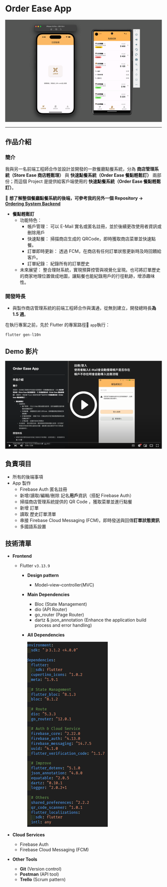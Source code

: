 # Order Ease App

![cover](screenshots/order_ease_grey.png)

---

## 作品介紹

### 簡介

我與另一名前端工程師合作並設計並開發的一款餐廳點餐系統，分為 **商店管理系統（Store Ease 商店輕鬆理）** 與 **快速點餐系統（Order Ease 餐點輕鬆訂）** 兩部份；而這個 Project 是提供給客戶端使用的 **快速點餐系統（Order Ease 餐點輕鬆訂）**。

:bell:
**想了解整個餐廳點餐系統的後端，可參考我的另外一個 Repository -> [Ordering System Backend](https://github.com/phzeng0726/ordering-system-backend)**

- **餐點輕鬆訂**
  - 功能特色：
    - 帳戶管理： 可以 E-Mail 實名或匿名註冊，並於後續更改使用者資訊或刪除用戶
    - 快速點餐： 掃描商店生成的 QRCode，即時獲取商店菜單並快速點餐。
    - 訂單即時更新： 透過 FCM，在商店有任何訂單狀態更新時及時回饋給客戶。
    - 訂單紀錄： 紀錄所有的訂單歷史
  - 未來展望： 整合理財系統，實現預算控管與視覺化呈現。也可將訂單歷史的商家地理位置做成地圖，讓點餐也能紀錄用戶的行徑軌跡，增添趣味性。

### 開發時長

- 與製作商店管理系統的前端工程師合作與溝通，從無到建立，開發總時長**為 1.5 週**。

在執行專案之前，先於 Flutter 的專案路徑:file_folder: `app`執行：

```
flutter gen-l10n
```

## Demo 影片

[![Demo Video](screenshots/order_ease_video_cover.png)](https://www.youtube.com/watch?v=ILitfBOQzME)

## 負責項目

- 所有的後端事項
- App 製作
  - Firebase Auth 匿名註冊
  - 新增/讀取/編輯/刪除 記名**用戶**資訊（搭配 Firebase Auth）
  - 掃描商店管理系統提供的 QR Code ，獲取菜單並進行點餐
  - 新增 訂單
  - 讀取 歷史訂單清單
  - 串接 Firebase Cloud Messaging (FCM)，即時發送與回傳**訂單狀態資訊**
  - 多國語系設置

## 技術清單

- **Frontend**

  - Flutter `v3.13.9`

    - **Design pattern**
      - Model–view–controller(MVC)
    - **Main Dependencies**
      - Bloc (State Management)
      - dio (API Router)
      - go_router (Page Router)
      - dartz & json_annotation (Enhance the application build process and error handling)
    - **All Dependencies**

      ![All Dependencies](screenshots/dependencies.png)

- **Cloud Services**
  - Firebase Auth
  - Firebase Cloud Messaging (FCM)
- **Other Tools**
  - **Git** (Version control)
  - **Postman** (API tool)
  - **Trello** (Scrum pattern)

